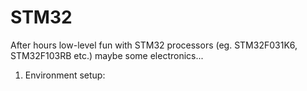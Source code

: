 # STM32
After hours low-level fun with STM32 processors (eg. STM32F031K6, STM32F103RB etc.) maybe some electronics...

1. Environment setup: 
